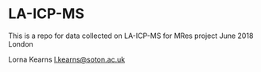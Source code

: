 # LA-ICP-MS
This is a repo for data collected on LA-ICP-MS for MRes project
June 2018
London

Lorna Kearns l.kearns@soton.ac.uk
